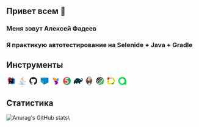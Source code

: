 ## Привет всем 👋
### Меня зовут Алексей Фадеев </br>
### Я практикую автотестирование на <b>Selenide + Java + Gradle</b> </br>

## Инструменты

<img width="5%" title="IntelliJ IDEA" src="icon/logo/Idea.svg">
<img width="5%" title="Java" src="icon/logo/Java.svg">
<img width="5%" title="GitHub" src="icon/logo/GitHub.svg">
<img width="5%" title="Selenoid" src="icon/logo/Selenoid.svg">
<img width="5%" title="Selenide" src="icon/logo/Selenide.svg">
<img width="5%" title="Junit5" src="icon/logo/Junit5.svg">
<img width="5%" title="Gradle" src="icon/logo/Gradle.svg">
<img width="5%" title="Jenkins" src="icon/logo/Jenkins.svg">
<img width="5%" title="RestAssured" src="icon/logo/RestAssured.svg">
<img width="5%" title="Allure Report" src="icon/logo/Allure.svg">
<img width="5%" title="Allure TestOps" src="icon/logo/Allure_TO.svg">


## Статистика
![Anurag's GitHub stats](https://github-readme-stats.vercel.app/api?username=Javalexs&show_icons=true&theme=onedark)\
